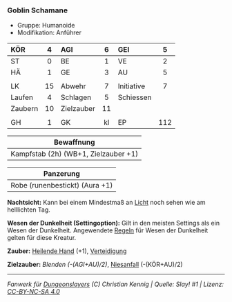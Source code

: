 ### Goblin Schamane

- Gruppe: Humanoide
- Modifikation: Anführer

| KÖR     |  4  | AGI        |  6  | GEI        |  5  |
| :------ | :-: | :--------- | :-: | :--------- | :-: |
| ST      |  0  | BE         |  1  | VE         |  2  |
| HÄ      |  1  | GE         |  3  | AU         |  5  |
|         |     |            |     |            |     |
| LK      | 15  | Abwehr     |  7  | Initiative |  7  |
| Laufen  |  4  | Schlagen   |  5  | Schiessen  |     |
| Zaubern | 10  | Zielzauber | 11  |            |     |
|         |     |            |     |            |     |
| GH      |  1  | GK         | kl  | EP         | 112 |

|              Bewaffnung              |
| :----------------------------------: |
| Kampfstab (2h) (WB+1, Zielzauber +1) |

|           Panzerung            |
| :----------------------------: |
| Robe (runenbestickt) (Aura +1) |

**Nachtsicht:** Kann bei einem Mindestmaß an [Licht](../../grw/zauber/licht.md) noch sehen wie am helllichten Tag.

**Wesen der Dunkelheit (Settingoption):** Gilt in den meisten Settings als ein Wesen der Dunkelheit. Angewendete [Regeln](../../grw/regeln-proben.md) für Wesen der Dunkelheit gelten für diese Kreatur.

**Zauber:** [Heilende Hand](../../grw/zauber/heilende-hand.md) (+1), [Verteidigung](../../grw/zauber/verteidigung.md)

**Zielzauber:** _Blenden (-(AGI+AU)/2)_, [Niesanfall](../../grw/zauber/niesanfall.md) (-(KÖR+AU)/2)

---

_Fanwerk für [Dungeonslayers](https://www.dungeonslayers.net/) (C) Christian Kennig | Quelle: Slay! #1 | Lizenz: [CC-BY-NC-SA 4.0](https://creativecommons.org/licenses/by-nc-sa/4.0/deed.de)_
